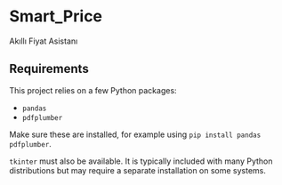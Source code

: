 # Smart_Price

Akıllı Fiyat Asistanı

## Requirements

This project relies on a few Python packages:

- `pandas`
- `pdfplumber`

Make sure these are installed, for example using `pip install pandas pdfplumber`.

`tkinter` must also be available. It is typically included with many Python distributions but may require a separate installation on some systems.
